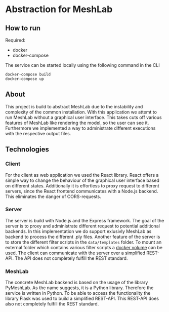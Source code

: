 # Abstraction for MeshLab

## How to run

Required:
- docker
- docker-compose

The service can be started locally using the following command in the CLI

```
docker-compose build
docker-compose up
```

## About

This project is build to abstract MeshLab due to the instability and complexity of the common installation. With this application we attemt to run MeshLab without a graphical user interface. This takes cuts off various features of MeshLab like rendering the model, so the user can see it.
Furthermore we implemented a way to administrate different executions with the respective output files.

## Technologies

### Client

For the client as web application we used the React library. React offers a simple way to change the behaviour of the graphical user interface based on different states. Additionally it is effortless to proxy request to different servers, since the React frontend communicates with a Node.js backend. This eliminates the danger of CORS-requests.

### Server

The server is build with Node.js and the Express framework. The goal of the server is to proxy and administrate different request to potential additional backends. In this implementation we do support exlusivly MeshLab as backend to process the different .ply files.
Another feature of the server is to store the different filter scripts in the `data/templates` folder. To mount an external folder which contains various filter scripts a [docker volume](https://docs.docker.com/storage/volumes/) can be used. The client can communicate with the server over a simplified REST-API. The API does not completely fulfill the REST standard.

### MeshLab

The concrete MeshLab backend is based on the usage of the library PyMeshLab. As the name suggests, it is a Python library. Therefore the service is written in Python. To be able to access the functionality the library Flask was used to build a simplified REST-API. This REST-API does also not completely fulfill the REST standard.
